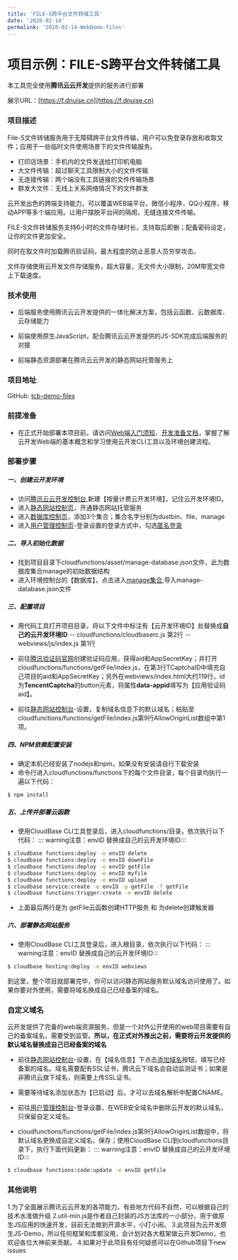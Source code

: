 ```yaml
---
title: 'FILE-S跨平台文件转储工具'
date: '2020-02-14'
permalink: '2020-02-14-WebDemo-files'
---
```


# 项目示例：FILE-S跨平台文件转储工具

本工具完全使用**腾讯云云开发**提供的服务进行部署

展示URL：[https://f.dnuise.cn](https://f.dnuise.cn)

### 项目描述

File-S文件转储服务用于无障碍跨平台文件传输，用户可以免登录存放和收取文件；应用于一些临时文件使用场景下的文件传输服务。
- 打印店场景：手机内的文件发送给打印机电脑
- 大文件传输：超过聊天工具限制大小的文件传输
- 无连接传输：两个端没有工具链接的文件传输场景
- 群发大文件：无线上关系网络情况下的文件群发

云开发出色的跨端支持能力，可以覆盖WEB端平台，微信小程序，QQ小程序，移动APP等多个端应用。让用户摆脱平台间的隔阂，无缝连接文件传输。

FILE-S文件转储服务支持6小时的文件存储时长，支持取后即删；配备密码设定，让你的文件更加安全。

同时在取文件时加载腾讯验证码，最大程度的防止恶意人员穷举攻击。

文件存储使用云开发文件存储服务，超大容量，无文件大小限制，20M带宽文件上下载速度。

### 技术使用

- 后端服务使用腾讯云云开发提供的一体化解决方案，包括云函数、云数据库、云存储能力

- 前端使用原生JavaScript，配合腾讯云云开发提供的JS-SDK完成后端服务的对接

- 前端静态资源部署在腾讯云云开发的静态网站托管服务上

### 项目地址

GitHub: [tcb-demo-files](https://github.com/TencentCloudBase/Cloudbase-Examples/tree/master/web/tcb-demo-files)

### 前提准备

- 在正式开始部署本项目前，请访问[Web端入门须知](https://tencentcloudbase.github.io/2020-02-14-init)、[开发准备文档](https://tencentcloudbase.github.io/2020-02-14-prepare)，掌握了解云开发Web端的基本概念和学习使用云开发CLI工具以及环境创建流程。

### 部署步骤

##### 一、创建云开发环境

- 访问[腾讯云云开发控制台](https://console.cloud.tencent.com/tcb),新建【按量计费云开发环境】，记住云开发环境ID。
- 进入[静态网站控制页](https://console.cloud.tencent.com/tcb/hosting)，开通静态网站托管服务
- 进入[数据库控制页](https://console.cloud.tencent.com/tcb/database)，添加3个集合；集合名字分别为dustbin、file、manage
- 进入[用户管理控制页](https://console.cloud.tencent.com/tcb/user)-登录设置的登录方式中，勾选[匿名登录]()

##### 二、导入初始化数据

- 找到项目目录下cloudfunctions/asset/manage-database.json文件，此为数据库集合manage的初始数据结构
- 进入环境控制台的【数据库】，点击进入[manage集合](https://console.cloud.tencent.com/tcb/database/collection/manage),导入manage-database.json文件

##### 三、配置项目

- 用代码工具打开项目目录，将以下文件中标注有【云开发环境ID】处替换成**自己的云开发环境ID**
-- cloudfunctions/cloudbaserc.js 第2行
-- webviews/js/index.js 第1行

- 前往[腾讯验证码官网](https://007.qq.com/captcha)创建验证码应用，获得aid和AppSecretKey；并打开cloudfunctions/functions/getFile/index.js，在第3行TCaptchaID中填充自己项目的aid和AppSecretKey；另外在webviews/index.html大约119行，id为**TencentCaptcha**的button元素，将属性**data-appid**填写为【应用验证码aid】。

- 前往[静态网站控制台](https://console.cloud.tencent.com/tcb/hosting)-设置，复制域名信息下的默认域名；粘贴至cloudfunctions/functions/getFile/index.js第9行AllowOriginList数组中第1项。

##### 四、NPM依赖配置安装
- 确定本机已经安装了nodejs和npm，如果没有安装请自行下载安装
- 命令行进入cloudfunctions/functions下的每个文件目录，每个目录均执行一遍以下代码：
``` bash
$ npm install
```

##### 五、上传并部署云函数

- 使用CloudBase CLI工具登录后，进入cloudfunctions/目录，依次执行以下代码：
::: warning注意：envID 替换成自己的云开发环境ID:::
``` bash
$ cloudbase functions:deploy -e envID delete
$ cloudbase functions:deploy -e envID downFile
$ cloudbase functions:deploy -e envID getFile
$ cloudbase functions:deploy -e envID myfile
$ cloudbase functions:deploy -e envID upload
$ cloudbase service:create -e envID -p getFile -f getFile
$ cloudbase functions:trigger:create -e envID delete
```
- 上面最后两行是为 getFile云函数创建HTTP服务 和 为delete创建触发器

##### 六、部署静态网站服务

- 使用CloudBase CLI工具登录后，进入根目录，依次执行以下代码：
::: warning注意：envID 替换成自己的云开发环境ID:::
``` bash
$ cloudbase hosting:deploy -e envID webviews
```

到这里，整个项目就部署完毕，你可以访问静态网站服务默认域名访问使用了。如果你要对外使用，需要将域名换成自己已经备案的域名。

### 自定义域名

云开发提供了完备的web端资源服务，但是一个对外公开使用的web项目需要有自己的备案域名，需要受到监管。**所以，在正式对外推出之前，需要将云开发提供的默认域名替换成自己已经备案的域名**

- 前往[静态网站控制台](https://console.cloud.tencent.com/tcb/hosting)-设置，在【域名信息】下点击[添加域名]()按钮，填写已经备案的域名。域名需要配有SSL证书，腾讯云下域名会自动监测证书；如果是非腾讯云旗下域名，则需要上传SSL证书。

- 需要等待域名添加状态为【已启动】后，才可以去域名解析中配置CNAME。

- 前往[用户管理控制台](https://console.cloud.tencent.com/tcb/user)-登录设置，在WEB安全域名中删除云开发的默认域名，只保留自定义域名。

- cloudfunctions/functions/getFile/index.js第9行AllowOriginList数组中，将默认域名更换成自定义域名，保存；使用CloudBase CLI到cloudfunctions目录下，执行下面代码更新：
::: warning注意：envID 替换成自己的云开发环境ID:::
``` bash
$ cloudbase functions:code:update -e envID getFile
```

### 其他说明

1.为了全面展示腾讯云云开发的各项能力，有些地方代码不自然，可以根据自己的技术水准做升级
2.util-min.js是作者自己封装的JS方法库的一小部分，用于做原生JS应用的快速开发，目前无法做到开源水平，小打小闹。
3.此项目为云开发原生JS-Demo，所以任何框架和库都没用，会计划对各大框架做云开发Demo，也欢迎各位大神前来贡献。
4.如果对于此项目有任何疑惑可以在Github项目下new issues